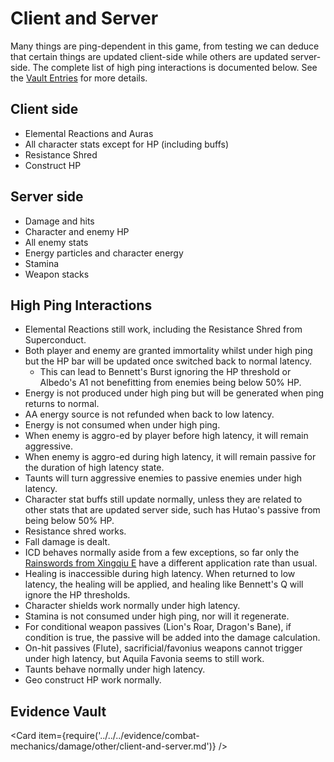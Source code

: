 # Client and Server
Many things are ping-dependent in this game, from testing we can deduce that certain things are updated client-side while others are updated server-side. The complete list of high ping interactions is documented below. See the [Vault Entries](evidence/combat-mechanics/damage/other/client-and-server.md) for more details.

## Client side  
* Elemental Reactions and Auras  
* All character stats except for HP (including buffs)  
* Resistance Shred  
* Construct HP 

## Server side  
* Damage and hits  
* Character and enemy HP
* All enemy stats  
* Energy particles and character energy  
* Stamina  
* Weapon stacks

## High Ping Interactions 
* Elemental Reactions still work, including the Resistance Shred from Superconduct.  
* Both player and enemy are granted immortality whilst under high ping but the HP bar will be updated once switched back to normal latency.  
  * This can lead to Bennett's Burst ignoring the HP threshold or Albedo's A1 not benefitting from enemies being below 50% HP.  
* Energy is not produced under high ping but will be generated when ping returns to normal.  
* AA energy source is not refunded when back to low latency.  
* Energy is not consumed when under high ping.  
* When enemy is aggro-ed by player before high latency, it will remain aggressive.  
* When enemy is aggro-ed during high latency, it will remain passive for the duration of high latency state.  
* Taunts will turn aggressive enemies to passive enemies under high latency.  
* Character stat buffs still update normally, unless they are related to other stats that are updated server side, such has Hutao's passive from being below 50% HP.
* Resistance shred works.  
* Fall damage is dealt.  
* ICD behaves normally aside from a few exceptions, so far only the [Rainswords from Xingqiu E](../../../evidence/general-mechanics/bugs.md#netlimited-blade-works) have a different application rate than usual.  
* Healing is inaccessible during high latency. When returned to low latency, the healing will be applied, and healing like Bennett's Q will ignore the HP thresholds.  
* Character shields work normally under high latency.  
* Stamina is not consumed under high ping, nor will it regenerate.  
* For conditional weapon passives (Lion's Roar, Dragon's Bane), if condition is true, the passive will be added into the damage calculation.  
* On-hit passives (Flute), sacrificial/favonius weapons cannot trigger under high latency, but Aquila Favonia seems to still work.  
* Taunts behave normally under high latency.  
* Geo construct HP work normally.  

## Evidence Vault

<Card item={require('../../../evidence/combat-mechanics/damage/other/client-and-server.md')} />
